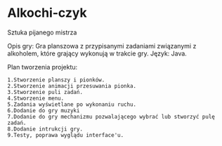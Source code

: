 # Alkochi-czyk
Sztuka pijanego mistrza


Opis gry:
Gra planszowa z przypisanymi zadaniami związanymi z alkoholem, które grający wykonują w trakcie gry.
Język: Java.

Plan tworzenia projektu:

	1.Stworzenie planszy i pionków.
	2.Stworzenie animacji przesuwania pionka.
	3.Stworzenie puli zadań.
	4.Stworzenie menu.
	5.Zadania wyświetlane po wykonaniu ruchu.
	6.Dodanie do gry muzyki
	7.Dodanie do gry mechanizmu pozwalającego wybrać lub stworzyć pulę zadań.
	8.Dodanie intrukcji gry.
	9.Testy, poprawa wyglądu interface'u.
